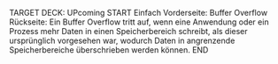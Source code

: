 TARGET DECK: UPcoming
START
Einfach
Vorderseite: Buffer Overflow
Rückseite: Ein Buffer Overflow tritt auf, wenn eine Anwendung oder ein Prozess mehr Daten in einen Speicherbereich schreibt, als dieser ursprünglich vorgesehen war, wodurch Daten in angrenzende Speicherbereiche überschrieben werden können.
END